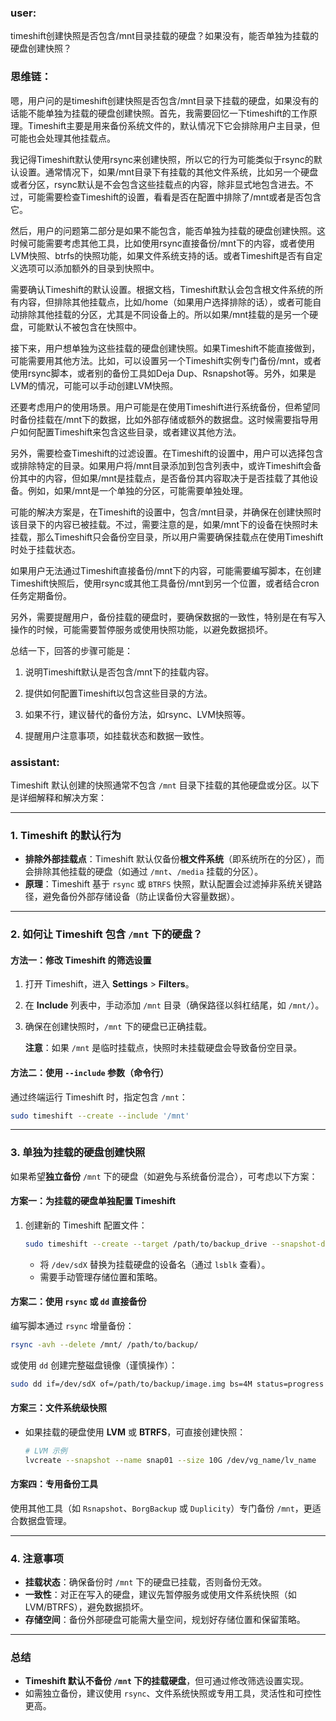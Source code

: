 ### user: 

timeshift创建快照是否包含/mnt目录挂载的硬盘？如果没有，能否单独为挂载的硬盘创建快照？

### 思维链：

嗯，用户问的是timeshift创建快照是否包含/mnt目录下挂载的硬盘，如果没有的话能不能单独为挂载的硬盘创建快照。首先，我需要回忆一下timeshift的工作原理。Timeshift主要是用来备份系统文件的，默认情况下它会排除用户主目录，但可能也会处理其他挂载点。

我记得Timeshift默认使用rsync来创建快照，所以它的行为可能类似于rsync的默认设置。通常情况下，如果/mnt目录下有挂载的其他文件系统，比如另一个硬盘或者分区，rsync默认是不会包含这些挂载点的内容，除非显式地包含进去。不过，可能需要检查Timeshift的设置，看看是否在配置中排除了/mnt或者是否包含它。

然后，用户的问题第二部分是如果不能包含，能否单独为挂载的硬盘创建快照。这时候可能需要考虑其他工具，比如使用rsync直接备份/mnt下的内容，或者使用LVM快照、btrfs的快照功能，如果文件系统支持的话。或者Timeshift是否有自定义选项可以添加额外的目录到快照中。

需要确认Timeshift的默认设置。根据文档，Timeshift默认会包含根文件系统的所有内容，但排除其他挂载点，比如/home（如果用户选择排除的话），或者可能自动排除其他挂载的分区，尤其是不同设备上的。所以如果/mnt挂载的是另一个硬盘，可能默认不被包含在快照中。

接下来，用户想单独为这些挂载的硬盘创建快照。如果Timeshift不能直接做到，可能需要用其他方法。比如，可以设置另一个Timeshift实例专门备份/mnt，或者使用rsync脚本，或者别的备份工具如Deja Dup、Rsnapshot等。另外，如果是LVM的情况，可能可以手动创建LVM快照。

还要考虑用户的使用场景。用户可能是在使用Timeshift进行系统备份，但希望同时备份挂载在/mnt下的数据，比如外部存储或额外的数据盘。这时候需要指导用户如何配置Timeshift来包含这些目录，或者建议其他方法。

另外，需要检查Timeshift的过滤设置。在Timeshift的设置中，用户可以选择包含或排除特定的目录。如果用户将/mnt目录添加到包含列表中，或许Timeshift会备份其中的内容，但如果/mnt是挂载点，是否备份其内容取决于是否挂载了其他设备。例如，如果/mnt是一个单独的分区，可能需要单独处理。

可能的解决方案是，在Timeshift的设置中，包含/mnt目录，并确保在创建快照时该目录下的内容已被挂载。不过，需要注意的是，如果/mnt下的设备在快照时未挂载，那么Timeshift只会备份空目录，所以用户需要确保挂载点在使用Timeshift时处于挂载状态。

如果用户无法通过Timeshift直接备份/mnt下的内容，可能需要编写脚本，在创建Timeshift快照后，使用rsync或其他工具备份/mnt到另一个位置，或者结合cron任务定期备份。

另外，需要提醒用户，备份挂载的硬盘时，要确保数据的一致性，特别是在有写入操作的时候，可能需要暂停服务或使用快照功能，以避免数据损坏。

总结一下，回答的步骤可能是：

1. 说明Timeshift默认是否包含/mnt下的挂载内容。

2. 提供如何配置Timeshift以包含这些目录的方法。

3. 如果不行，建议替代的备份方法，如rsync、LVM快照等。

4. 提醒用户注意事项，如挂载状态和数据一致性。

### assistant: 

Timeshift 默认创建的快照通常不包含 `/mnt` 目录下挂载的其他硬盘或分区。以下是详细解释和解决方案：

---

### **1. Timeshift 的默认行为**
- **排除外部挂载点**：Timeshift 默认仅备份**根文件系统**（即系统所在的分区），而会排除其他挂载的硬盘（如通过 `/mnt`、`/media` 挂载的分区）。
- **原理**：Timeshift 基于 `rsync` 或 `BTRFS` 快照，默认配置会过滤掉非系统关键路径，避免备份外部存储设备（防止误备份大容量数据）。

---

### **2. 如何让 Timeshift 包含 `/mnt` 下的硬盘？**
#### **方法一：修改 Timeshift 的筛选设置**
1. 打开 Timeshift，进入 **Settings** > **Filters**。
2. 在 **Include** 列表中，手动添加 `/mnt` 目录（确保路径以斜杠结尾，如 `/mnt/`）。
3. 确保在创建快照时，`/mnt` 下的硬盘已正确挂载。

   **注意**：如果 `/mnt` 是临时挂载点，快照时未挂载硬盘会导致备份空目录。

#### **方法二：使用 `--include` 参数（命令行）**
通过终端运行 Timeshift 时，指定包含 `/mnt`：
```bash
sudo timeshift --create --include '/mnt'
```

---

### **3. 单独为挂载的硬盘创建快照**
如果希望**独立备份** `/mnt` 下的硬盘（如避免与系统备份混合），可考虑以下方案：

#### **方案一：为挂载的硬盘单独配置 Timeshift**
1. 创建新的 Timeshift 配置文件：
   ```bash
   sudo timeshift --create --target /path/to/backup_drive --snapshot-device /dev/sdX
   ```
   - 将 `/dev/sdX` 替换为挂载硬盘的设备名（通过 `lsblk` 查看）。
   - 需要手动管理存储位置和策略。

#### **方案二：使用 `rsync` 或 `dd` 直接备份**
编写脚本通过 `rsync` 增量备份：
```bash
rsync -avh --delete /mnt/ /path/to/backup/
```
或使用 `dd` 创建完整磁盘镜像（谨慎操作）：
```bash
sudo dd if=/dev/sdX of=/path/to/backup/image.img bs=4M status=progress
```

#### **方案三：文件系统级快照**
- 如果挂载的硬盘使用 **LVM** 或 **BTRFS**，可直接创建快照：
  ```bash
  # LVM 示例
  lvcreate --snapshot --name snap01 --size 10G /dev/vg_name/lv_name
  ```

#### **方案四：专用备份工具**
使用其他工具（如 `Rsnapshot`、`BorgBackup` 或 `Duplicity`）专门备份 `/mnt`，更适合数据盘管理。

---

### **4. 注意事项**
- **挂载状态**：确保备份时 `/mnt` 下的硬盘已挂载，否则备份无效。
- **一致性**：对正在写入的硬盘，建议先暂停服务或使用文件系统快照（如 LVM/BTRFS），避免数据损坏。
- **存储空间**：备份外部硬盘可能需大量空间，规划好存储位置和保留策略。

---

### **总结**
- **Timeshift 默认不备份 `/mnt` 下的挂载硬盘**，但可通过修改筛选设置实现。
- 如需独立备份，建议使用 `rsync`、文件系统快照或专用工具，灵活性和可控性更高。

